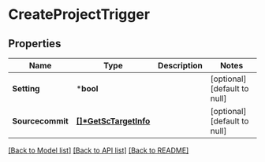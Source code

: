 # CreateProjectTrigger

## Properties
Name | Type | Description | Notes
------------ | ------------- | ------------- | -------------
**Setting** | ***bool** |  | [optional] [default to null]
**Sourcecommit** | **[[]\*GetScTargetInfo](GetScTargetInfo.md)** |  | [optional] [default to null]

[[Back to Model list]](../README.md#documentation-for-models) [[Back to API list]](../README.md#documentation-for-api-endpoints) [[Back to README]](../README.md)


